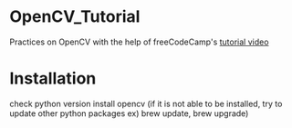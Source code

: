 # OpenCV_Tutorial

Practices on OpenCV with the help of freeCodeCamp's [tutorial video](https://www.youtube.com/watch?v=oXlwWbU8l2o&t=21s&ab_channel=freeCodeCamp.org)

# Installation
check python version
install opencv (if it is not able to be installed, try to update other python packages ex) brew update, brew upgrade)

